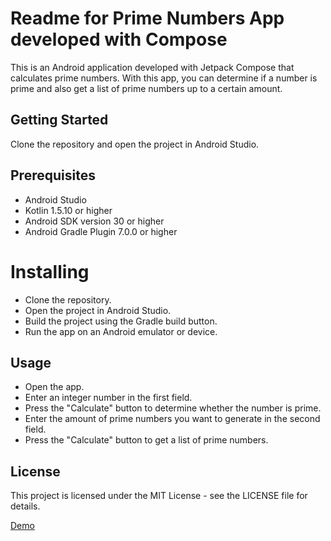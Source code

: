 # Readme for Prime Numbers App developed with Compose
This is an Android application developed with Jetpack Compose that calculates prime numbers. With this app, you can determine if a number is prime and also get a list of prime numbers up to a certain amount.

## Getting Started
Clone the repository and open the project in Android Studio.

## Prerequisites

- Android Studio
- Kotlin 1.5.10 or higher
- Android SDK version 30 or higher
- Android Gradle Plugin 7.0.0 or higher

# Installing

- Clone the repository.
- Open the project in Android Studio.
- Build the project using the Gradle build button.
- Run the app on an Android emulator or device.

## Usage

- Open the app.
- Enter an integer number in the first field.
- Press the "Calculate" button to determine whether the number is prime.
- Enter the amount of prime numbers you want to generate in the second field.
- Press the "Calculate" button to get a list of prime numbers.

## License
This project is licensed under the MIT License - see the LICENSE file for details.

[Demo](https://drive.google.com/file/d/1ybFpQyOPVBxXoks_CfAG1blp_V_MZP1I/preview)

